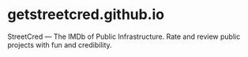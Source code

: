 # getstreetcred.github.io
StreetCred — The IMDb of Public Infrastructure. Rate and review public projects with fun and credibility.

